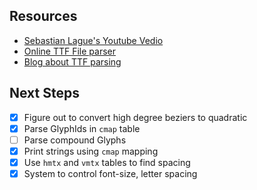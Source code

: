 ## Resources

- [Sebastian Lague's Youtube Vedio](https://youtu.be/SO83KQuuZvg?t=608)
- [Online TTF File parser](https://fontdrop.info)
- [Blog about TTF parsing](https://tchayen.github.io/posts/ttf-file-parsing)

## Next Steps

- [x] Figure out to convert high degree beziers to quadratic
- [x] Parse GlyphIds in `cmap` table
- [ ] Parse compound Glyphs
- [x] Print strings using `cmap` mapping
- [x] Use `hmtx` and `vmtx` tables to find spacing
- [x] System to control font-size, letter spacing
